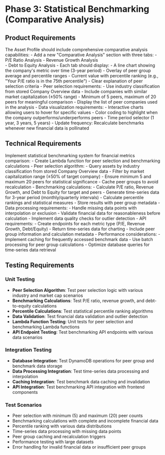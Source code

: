 # Phase 3: Statistical Benchmarking (Comparative Analysis)

## Product Requirements

The Asset Profile should include comprehensive comparative analysis capabilities:
    - Add a new "Comparative Analysis" section with three tabs:
        - P/E Ratio Analysis
        - Revenue Growth Analysis  
        - Debt to Equity Analysis
    - Each tab should display:
        - A line chart showing the company's metric over time (3-year period)
        - Overlay of peer group average and percentile ranges
        - Current value with percentile ranking (e.g., "Your P/E ratio is in the 75th percentile")
        - Clear explanation of peer selection criteria
    - Peer selection requirements:
        - Use industry classification from stored Company Overview data
        - Include companies with similar market capitalization (±50% range)
        - Minimum of 5 peers, maximum of 20 peers for meaningful comparison
        - Display the list of peer companies used in the analysis
    - Data visualization requirements:
        - Interactive charts allowing users to hover for specific values
        - Color coding to highlight when the company outperforms/underperforms peers
        - Time period selector (1 year, 3 years, 5 years)
    - Update frequency: Recalculate benchmarks whenever new financial data is pollinated

## Technical Requirements

Implement statistical benchmarking system for financial metrics comparison:
    - Create Lambda function for peer selection and benchmarking calculations
    - Peer selection algorithm:
        - Query assets by industry classification from stored Company Overview data
        - Filter by market capitalization range (±50% of target company)
        - Ensure minimum 5 and maximum 20 peers for statistical significance
        - Cache peer groups to avoid recalculation
    - Benchmarking calculations:
        - Calculate P/E ratio, Revenue Growth, and Debt to Equity for target and peers
        - Generate time-series data for 3-year period (monthly/quarterly intervals)
        - Calculate percentile rankings and statistical measures
        - Store results with peer group metadata
    - Data processing requirements:
        - Handle missing data points with interpolation or exclusion
        - Validate financial data for reasonableness before calculation
        - Implement data quality checks for outlier detection
    - API requirements:
        - Create endpoints for each metric type (P/E, Revenue Growth, Debt/Equity)
        - Return time-series data for charting
        - Include peer group information and calculation metadata
    - Performance considerations:
        - Implement caching for frequently accessed benchmark data
        - Use batch processing for peer group calculations
        - Optimize database queries for time-series data retrieval

## Testing Requirements

### Unit Testing
- **Peer Selection Algorithm**: Test peer selection logic with various industry and market cap scenarios
- **Benchmarking Calculations**: Test P/E ratio, revenue growth, and debt-to-equity calculations
- **Percentile Calculations**: Test statistical percentile ranking algorithms
- **Data Validation**: Test financial data validation and outlier detection
- **Lambda Function Testing**: Unit tests for peer selection and benchmarking Lambda functions
- **API Endpoint Testing**: Test benchmarking API endpoints with various data scenarios

### Integration Testing
- **Database Integration**: Test DynamoDB operations for peer group and benchmark data storage
- **Data Processing Integration**: Test time-series data processing and interpolation
- **Caching Integration**: Test benchmark data caching and invalidation
- **API Integration**: Test benchmarking API integration with frontend components

### Test Scenarios
- Peer selection with minimum (5) and maximum (20) peer counts
- Benchmarking calculations with complete and incomplete financial data
- Percentile ranking with various data distributions
- Time-series data processing with missing data points
- Peer group caching and recalculation triggers
- Performance testing with large datasets
- Error handling for invalid financial data or insufficient peer groups
